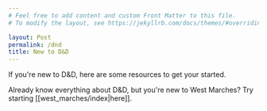 ```yaml
---
# Feel free to add content and custom Front Matter to this file.
# To modify the layout, see https://jekyllrb.com/docs/themes/#overriding-theme-defaults

layout: Post
permalink: /dnd
title: New to D&D
---
```

If you're new to D&D, here are some resources to get your started.

Already know everything about D&D, but you're new to West Marches? Try starting [[west_marches/index|here]].